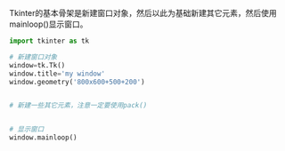 
Tkinter的基本骨架是新建窗口对象，然后以此为基础新建其它元素，然后使用mainloop()显示窗口。

```Python
import tkinter as tk

# 新建窗口对象
window=tk.Tk()
window.title='my window'
window.geometry('800x600+500+200')


# 新建一些其它元素，注意一定要使用pack()


# 显示窗口
window.mainloop()
```